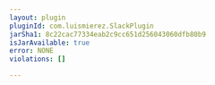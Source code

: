 ```yaml
---
layout: plugin
pluginId: com.luismierez.SlackPlugin
jarSha1: 8c22cac77334eab2c9cc651d256043060dfb80b9
isJarAvailable: true
error: NONE
violations: []

---
```

